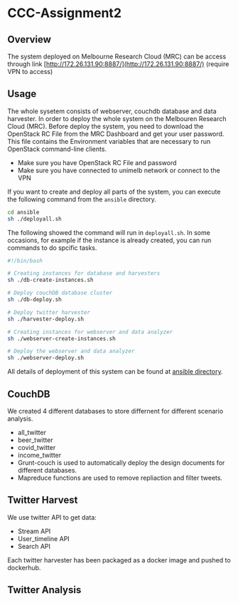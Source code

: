 # CCC-Assignment2
## Overview
The system deployed on Melbourne Research Cloud (MRC) can be access through link [http://172.26.131.90:8887/](http://172.26.131.90:8887/) (require VPN to access)



## Usage
The whole sysetem consists of webserver, couchdb database and data harvester. In order to deploy the whole system on the Melbouren Research Cloud (MRC). Before deploy the system, you need to download the OpenStack RC File from the MRC Dashboard and get your user password. This file contains the Environment variables that are necessary to run OpenStack command-line clients.
- Make sure you have OpenStack RC File and password
- Make sure you have connected to unimelb network or connect to the VPN 

If you want to create and deploy all parts of the system, you can execute the following command from the ```ansible``` directory. 
```bash
cd ansible
sh ./deployall.sh
```
The following showed the command will run in ```deployall.sh```. In some occasions, for example if the instance is already created, you can run commands to do spcific tasks.
```bash
#!/bin/bash

# Creating instances for database and harvesters
sh ./db-create-instances.sh

# Deploy couchDB database cluster
sh ./db-deploy.sh

# Deploy twitter harvester
sh ./harvester-deploy.sh

# Creating instances for webserver and data analyzer
sh ./webserver-create-instances.sh

# Deploy the webserver and data analyzer
sh ./webserver-deploy.sh
```
All details of deployment of this system can be found at [ansible directory](ansible/README.md).
## CouchDB
We created 4 different databases to store differnent for different scenario analysis.
  - all_twitter
  - beer_twitter
  - covid_twitter
  - income_twitter 
 - Grunt-couch is used to automatically deploy the design documents for different databases.
 - Mapreduce functions are used to remove repliaction and filter tweets.

## Twitter Harvest
We use twitter API to get data:
  - Stream API
  - User_timeline API
  - Search API

Each twitter harvester has been packaged as a docker image and pushed to dockerhub. 

## Twitter Analysis
